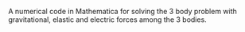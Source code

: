 A numerical code in Mathematica for solving the 3 body problem with gravitational, elastic and electric forces among the 3 bodies.
